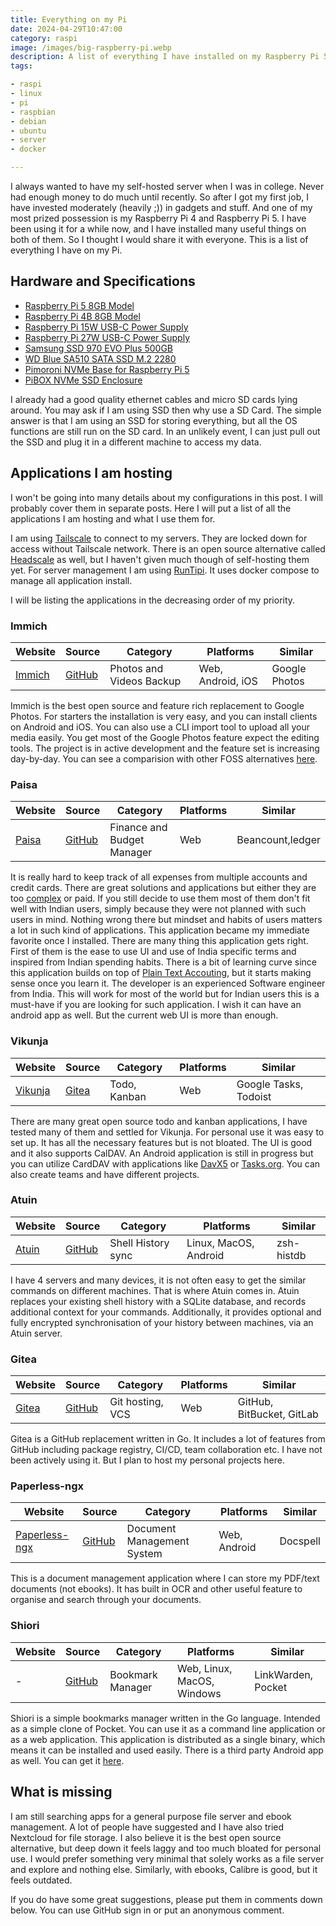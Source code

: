 ```yaml
---
title: Everything on my Pi
date: 2024-04-29T10:47:00
category: raspi
image: /images/big-raspberry-pi.webp
description: A list of everything I have installed on my Raspberry Pi 5 and 4B.
tags:

- raspi
- linux
- pi
- raspbian
- debian
- ubuntu
- server
- docker

---
```


I always wanted to have my self-hosted server when I was in college. Never had enough money to do much until recently.
So after I got my first job, I have invested moderately (heavily ;)) in gadgets and stuff. And one of my most prized
possession is my Raspberry Pi 4 and Raspberry Pi 5. I have been using it for a while now, and I have installed many
useful things on both of them. So I thought I would share it with everyone. This is a list of everything I have on my
Pi.

## Hardware and Specifications

- [Raspberry Pi 5 8GB Model](https://www.raspberrypi.com/products/raspberry-pi-5/)
- [Raspberry Pi 4B 8GB Model](https://www.raspberrypi.org/products/raspberry-pi-4-model-b/)
- [Raspberry Pi 15W USB-C Power Supply](https://www.raspberrypi.com/products/type-c-power-supply/)
- [Raspberry Pi 27W USB-C Power Supply](https://www.raspberrypi.com/products/27w-power-supply/)
- [Samsung SSD 970 EVO Plus 500GB](https://www.samsung.com/us/computing/memory-storage/solid-state-drives/ssd-970-evo-plus-nvme-m-2-500gb-mz-v7s500b-am/)
- [WD Blue SA510 SATA SSD M.2 2280](https://www.westerndigital.com/en-in/products/internal-drives/wd-blue-sa510-sata-m-2-ssd?sku=WDS500G3B0B)
- [Pimoroni NVMe Base for Raspberry Pi 5](https://shop.pimoroni.com/products/nvme-base?variant=41219587178579)
- [PiBOX NVMe SSD Enclosure](https://pibox.in/product/nvme-m2-enclosure-pibox-india-nvme-ssd-enclosure-usb-3-2-10gbps-tool-free-m-2-nvme-case-pci-e-nvme-reader-usb-c-supports-m-bm-keys-2230-2242-2260-2280-ssds-powerful-jm583-chipset/)

I already had a good quality ethernet cables and micro SD cards lying around. You may ask if I am using SSD then why use
a SD Card. The simple answer is that I am using an SSD for storing everything, but all the OS functions are still run on
the SD card. In an unlikely event, I can just pull out the SSD and plug it in a different machine to access my data.

## Applications I am hosting

I won't be going into many details about my configurations in this post. I will probably cover them in separate posts.
Here I will put a list of all the applications I am hosting and what I use them for.

I am using [Tailscale](https://tailscale.com/) to connect to my servers. They are locked down for access without
Tailscale network. There is an open source alternative called [Headscale](https://github.com/juanfont/headscale) as
well, but I haven't given much though of self-hosting them yet. For server management I am
using [RunTipi](https://runtipi.io/). It uses docker compose to manage all application install.

I will be listing the applications in the decreasing order of my priority.

### Immich

| Website                       | Source                                         | Category                 | Platforms         | Similar       |
|-------------------------------|------------------------------------------------|--------------------------|-------------------|---------------|
| [Immich](https://immich.app/) | [GitHub](https://github.com/immich-app/immich) | Photos and Videos Backup | Web, Android, iOS | Google Photos |

Immich is the best open source and feature rich replacement to Google Photos. For starters the installation is very
easy, and you can install clients on Android and iOS. You can also use a CLI import tool to upload all your media
easily. You get most of the Google Photos feature expect the editing tools. The project is in active development and the
feature set is increasing day-by-day. You can see a comparision with other FOSS
alternatives [here](https://meichthys.github.io/foss_photo_libraries/).

### Paisa

| Website                     | Source                                            | Category                   | Platforms | Similar          |
|-----------------------------|---------------------------------------------------|----------------------------|-----------|------------------|
| [Paisa](https://paisa.fyi/) | [GitHub](https://github.com/ananthakumaran/paisa) | Finance and Budget Manager | Web       | Beancount,ledger |

It is really hard to keep track of all expenses from multiple accounts and credit cards. There are great solutions and
applications but either they are too [complex](https://www.firefly-iii.org/) or paid. If you still decide to use them
most of them don't fit well with Indian users, simply because they were not planned with such users in mind. Nothing
wrong there but mindset and habits of users matters a lot in such kind of applications. This application became my
immediate favorite once I installed. There are many thing this application gets right. First of them is the ease to
use UI and use of India specific terms and inspired from Indian spending habits. There is a bit of learning curve since
this application builds on top of [Plain Text Accouting](https://plaintextaccounting.org/), but it starts making sense
once you learn it. The developer is an experienced Software engineer from India. This will work for most of the world
but for Indian users this is a must-have if you are looking for such application. I wish it can have an android app as
well. But the current web UI is more than enough.

### Vikunja

| Website                        | Source                                        | Category     | Platforms | Similar               |
|--------------------------------|-----------------------------------------------|--------------|-----------|-----------------------|
| [Vikunja](https://vikunja.io/) | [Gitea](https://kolaente.dev/vikunja/vikunja) | Todo, Kanban | Web       | Google Tasks, Todoist |

There are many great open source todo and kanban applications, I have tested many of them and settled for Vikunja. For
personal use it was easy to set up. It has all the necessary features but is not bloated. The UI is good and it also
supports CalDAV. An Android application is still in progress but you can utilize CardDAV with applications
like [DavX5](https://www.davx5.com/) or [Tasks.org](https://tasks.org/). You can also create teams and have
different projects.

### Atuin

| Website                    | Source                                     | Category           | Platforms             | Similar    |
|----------------------------|--------------------------------------------|--------------------|-----------------------|------------|
| [Atuin](https://atuin.sh/) | [GitHub](https://github.com/atuinsh/atuin) | Shell History sync | Linux, MacOS, Android | zsh-histdb |

I have 4 servers and many devices, it is not often easy to get the similar commands on different machines. That is where
Atuin comes in. Atuin replaces your existing shell history with a SQLite database, and records additional context for
your commands. Additionally, it provides optional and fully encrypted synchronisation of your history between machines,
via an Atuin server.

### Gitea

| Website                           | Source                                      | Category         | Platforms | Similar                   |
|-----------------------------------|---------------------------------------------|------------------|-----------|---------------------------|
| [Gitea](https://about.gitea.com/) | [GitHub](https://github.com/go-gitea/gitea) | Git hosting, VCS | Web       | GitHub, BitBucket, GitLab |

Gitea is a GitHub replacement written in Go. It includes a lot of features from GitHub including package registry,
CI/CD, team collaboration etc. I have not been actively using it. But I plan to host my personal projects here.

### Paperless-ngx

| Website                                          | Source                                                   | Category                   | Platforms    | Similar  |
|--------------------------------------------------|----------------------------------------------------------|----------------------------|--------------|----------|
| [Paperless-ngx](https://docs.paperless-ngx.com/) | [GitHub](https://github.com/paperless-ngx/paperless-ngx) | Document Management System | Web, Android | Docspell |

This is a document management application where I can store my PDF/text documents (not ebooks). It has built in OCR and
other useful feature to organise and search through your documents.

### Shiori

| Website | Source                                        | Category         | Platforms                  | Similar            |
|---------|-----------------------------------------------|------------------|----------------------------|--------------------|
| -       | [GitHub](https://github.com/go-shiori/shiori) | Bookmark Manager | Web, Linux, MacOS, Windows | LinkWarden, Pocket |

Shiori is a simple bookmarks manager written in the Go language. Intended as a simple clone of Pocket. You can use it as
a command line application or as a web application. This application is distributed as a single binary, which means it
can be installed and used easily. There is a third party Android app as well. You can get
it [here](https://f-droid.org/en/packages/com.desarrollodroide.pagekeeper/).

## What is missing

I am still searching apps for a general purpose file server and ebook management. A lot of people have suggested and I
have also tried Nextcloud for file storage. I also believe it is the best open source alternative, but deep down it
feels laggy and too much bloated for personal use. I would prefer something very minimal that solely works as a file
server and explore and nothing else. Similarly, with ebooks, Calibre is good, but it feels outdated.

If you do have some great suggestions, please put them in comments down below. You can use GitHub sign in or put an
anonymous comment.
